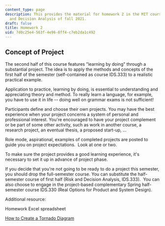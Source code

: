 ```yaml
---
content_type: page
description: This provides the material for homework 2 in the MIT course IDS.333 Risk
  and Decision Analysis of fall 2021.
draft: false
title: Homework 2
uid: 7d0c25e4-563f-4e96-8ff4-c7eb2da1c492
---
```

## Concept of Project

The second half of this course features "learning by doing" through a substantial project. The idea is to apply the methods and concepts of the first half of the semester (self-contained as course IDS.333) to a realistic practical example.

Application to practice, learning by doing, is essential to understanding and appreciating theory and method. To really learn a language, for example, you have to use it in life -- doing well on grammar exams is not sufficient!

Participants define and choose their own projects. You may have the best experience when your project concerns a system of personal and professional interest. You're encouraged to have your project complement or be part of some other activity, such as work in another course, a research project, an eventual thesis, a proposed start-up, …

Role mode, aspirational, examples of completed projects are posted to guide you on project expectations.  Look at one or two.

To make sure the project provides a good learning experience, it's necessary to set it up in advance of project phase.

If you decide that you're not going to be ready to do a project this semester, you should drop the full-semester course. You can substitute the half-semester course of first half (Risk and Decision Analysis, IDS.333).  You can also choose to engage in the project-based complementary Spring half-semester course IDS.330 (Real Options for Product and System Design).

Additional resource:

Homework Excel spreadsheet

[How to Create a Tornado Diagram](https://mbounthavong.com/blog/2018/5/26/communicating-data-effectively-with-data-visualizations-tornado-diagram)